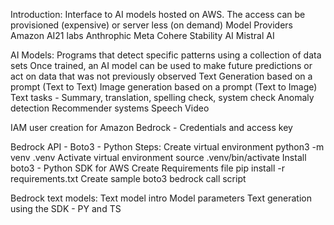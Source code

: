 Introduction:
Interface to AI models hosted on AWS. The access can be provisioned (expensive) or server less (on demand)
Model Providers
Amazon
AI21 labs
Anthrophic
Meta
Cohere
Stability AI
Mistral AI


AI Models:
Programs that detect specific patterns using a collection of data sets
Once trained, an AI model can be used to make future predictions or act on data that was not previously observed
 Text Generation based on a prompt (Text to Text)
Image generation based on a prompt (Text to Image)
Text tasks - Summary, translation, spelling check, system check
Anomaly detection
Recommender systems
Speech
Video

IAM user creation for Amazon Bedrock - Credentials and access key

Bedrock API - Boto3 - Python
Steps:
Create virtual environment
python3 -m venv .venv
Activate virtual environment
source .venv/bin/activate
Install boto3 - Python SDK for AWS
Create Requirements file
pip install -r requirements.txt
Create sample boto3 bedrock call script

Bedrock text models:
Text model intro
Model parameters
Text generation using the SDK - PY and TS
